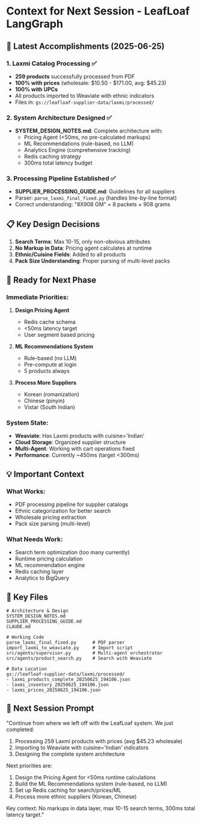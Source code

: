 # Context for Next Session - LeafLoaf LangGraph

## 🚀 Latest Accomplishments (2025-06-25)

### 1. Laxmi Catalog Processing ✅
- **259 products** successfully processed from PDF
- **100% with prices** (wholesale: $10.50 - $171.00, avg: $45.23)
- **100% with UPCs** 
- All products imported to Weaviate with ethnic indicators
- Files in: `gs://leafloaf-supplier-data/laxmi/processed/`

### 2. System Architecture Designed ✅
- **SYSTEM_DESIGN_NOTES.md**: Complete architecture with:
  - Pricing Agent (<50ms, no pre-calculated markups)
  - ML Recommendations (rule-based, no LLM)
  - Analytics Engine (comprehensive tracking)
  - Redis caching strategy
  - 300ms total latency budget

### 3. Processing Pipeline Established ✅
- **SUPPLIER_PROCESSING_GUIDE.md**: Guidelines for all suppliers
- Parser: `parse_laxmi_final_fixed.py` (handles line-by-line format)
- Correct understanding: "8X908 GM" = 8 packets × 908 grams

## 📋 Key Design Decisions

1. **Search Terms**: Max 10-15, only non-obvious attributes
2. **No Markup in Data**: Pricing agent calculates at runtime
3. **Ethnic/Cuisine Fields**: Added to all products
4. **Pack Size Understanding**: Proper parsing of multi-level packs

## 🎯 Ready for Next Phase

### Immediate Priorities:
1. **Design Pricing Agent** 
   - Redis cache schema
   - <50ms latency target
   - User segment based pricing

2. **ML Recommendations System**
   - Rule-based (no LLM)
   - Pre-compute at login
   - 5 products always

3. **Process More Suppliers**
   - Korean (romanization)
   - Chinese (pinyin)
   - Vistar (South Indian)

### System State:
- **Weaviate**: Has Laxmi products with cuisine='Indian'
- **Cloud Storage**: Organized supplier structure
- **Multi-Agent**: Working with cart operations fixed
- **Performance**: Currently ~450ms (target <300ms)

## 💡 Important Context

### What Works:
- PDF processing pipeline for supplier catalogs
- Ethnic categorization for better search
- Wholesale pricing extraction
- Pack size parsing (multi-level)

### What Needs Work:
- Search term optimization (too many currently)
- Runtime pricing calculation
- ML recommendation engine
- Redis caching layer
- Analytics to BigQuery

## 🔗 Key Files
```
# Architecture & Design
SYSTEM_DESIGN_NOTES.md
SUPPLIER_PROCESSING_GUIDE.md
CLAUDE.md

# Working Code
parse_laxmi_final_fixed.py      # PDF parser
import_laxmi_to_weaviate.py     # Import script
src/agents/supervisor.py        # Multi-agent orchestrator
src/agents/product_search.py    # Search with Weaviate

# Data Location
gs://leafloaf-supplier-data/laxmi/processed/
- laxmi_products_complete_20250625_194106.json
- laxmi_inventory_20250625_194106.json  
- laxmi_prices_20250625_194106.json
```

## 🚀 Next Session Prompt

"Continue from where we left off with the LeafLoaf system. We just completed:
1. Processing 259 Laxmi products with prices (avg $45.23 wholesale)
2. Importing to Weaviate with cuisine='Indian' indicators
3. Designing the complete system architecture

Next priorities are:
1. Design the Pricing Agent for <50ms runtime calculations
2. Build the ML Recommendations system (rule-based, no LLM)
3. Set up Redis caching for search/prices/ML
4. Process more ethnic suppliers (Korean, Chinese)

Key context: No markups in data layer, max 10-15 search terms, 300ms total latency target."